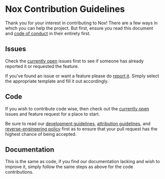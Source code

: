 # Nox Contribution Guidelines

Thank you for your interest in contributing to Nox! There are a few ways in which you can help the project. But first, ensure you read this document and [code of conduct](https://github.com/lethalbit/Nox/blob/main/CODE_OF_CONDUCT.md) in their entirety first.

## Issues

Check the [currently open](https://github.com/lethalbit/Nox/issues?q=is%3Aissue+is%3Aopen) issues first to see if someone has already reported it or requested the feature.

If you've found an issue or want a feature please do [report it](https://github.com/lethalbit/Nox/issues/new/choose). Simply select the appropriate template and fill it out accordingly. 

## Code

If you wish to contribute code wise, then check out the [currently open](https://github.com/lethalbit/Nox/issues?q=is%3Aissue+is%3Aopen) issues and feature request for a place to start.

Be sure to read our [development guidelines](https://github.com/lethalbit/Nox/blob/main/DEVELOPMENT_GUIDELINES.md), [attribution guidelines](https://github.com/lethalbit/Nox/blob/main/ATTRIBUTION_GUIDELINES.md), and [reverse-engineering policy](https://github.com/lethalbit/Nox/blob/main/REVERSE_ENGINEERING_POLICY.md) first as to ensure that your pull request has the highest chance of being accepted.

## Documentation

This is the same as code, if you find our documentation lacking and wish to improve it, simply follow the same steps as above for the code contributions.

